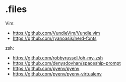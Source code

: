 # .files

Vim:
- https://github.com/VundleVim/Vundle.vim
- https://github.com/ryanoasis/nerd-fonts

zsh:
- https://github.com/robbyrussell/oh-my-zsh
- https://github.com/denysdovhan/spaceship-prompt
- https://github.com/pyenv/pyenv
- https://github.com/pyenv/pyenv-virtualenv
